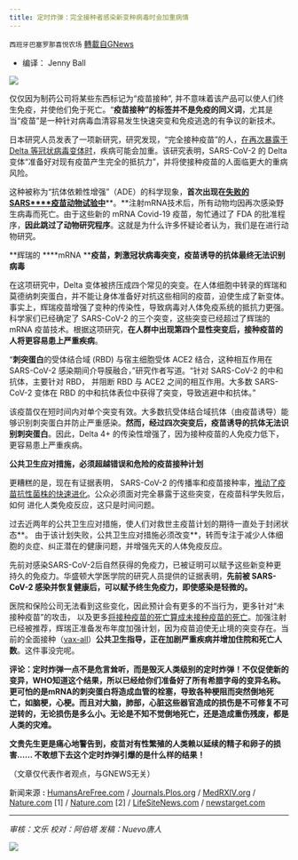 ```yaml
---
title: 定时炸弹：完全接种者感染新变种病毒时会加重病情
---
```

`西班牙巴塞罗那喜悦农场` [轉載自GNews](https://gnews.org/zh-hans/1547435/)

- 编译： Jenny Ball


![](https://assets.gnews.org/wp-content/uploads/2021/09/image-303.png)

仅仅因为制药公司将某些东西标记为“疫苗接种”, 并不意味着该产品可以使人们终生免疫，并使他们免于死亡。“**疫苗接种”的标签并不是免疫的同义词**，尤其是当“疫苗”是一种针对病毒血清容易发生快速突变和免疫逃逸的有争议的新技术。

日本研究人员发表了一项新研究，研究发现，“完全接种疫苗”的人，[在再次暴露于](https://humansarefree.com/2021/09/covid-19-vaccines-will-cause-vaccine-induced-enhanced-disease-when-infected-with-delta.html)[Delta 等冠状病毒变体时](https://humansarefree.com/2021/09/covid-19-vaccines-will-cause-vaccine-induced-enhanced-disease-when-infected-with-delta.html)，疾病可能会加重。该研究表明，SARS-CoV-2 的 Delta 变体“准备好对现有疫苗产生完全的抵抗力”，并将使接种疫苗的人面临更大的重病风险。

这种被称为“抗体依赖性增强”（ADE）的科学现象，**首次出现在**[**失败的**](https://journals.plos.org/plosone/article?id=10.1371/journal.pone.0035421)[**SARS****疫苗动物试验中**](https://journals.plos.org/plosone/article?id=10.1371/journal.pone.0035421)**。**注射mRNA技术后，所有动物均因再次感染野生病毒而死亡。由于这些新的 mRNA Covid-19 疫苗，匆忙通过了 FDA 的批准程序，**因此跳过了动物研究程序**。这就是为什么许多怀疑论者认为，我们是在进行动物研究。

**辉瑞的 ****mRNA ****疫苗，刺激冠状病毒突变，疫苗诱导的抗体最终无法识别病毒**

在这项研究中，Delta 变体被挤压成四个常见的突变。在人体细胞中转录的辉瑞和莫德纳刺突蛋白，并不能让身体准备好对抗这些相同的疫苗，迫使生成了新变体。事实上，辉瑞疫苗增强了变种的传染性，导致病毒对人体免疫系统的抵抗力更强。科学家们已经确定了 SARS-CoV-2 的三个突变，这些突变已经超过了辉瑞的 mRNA 疫苗技术。根据这项研究，**在人群中出现第四个显性突变后，接种疫苗的人将更容易患上严重疾病**。

“**刺突蛋白**的受体结合域 (RBD) 与宿主细胞受体 ACE2 结合，这种相互作用在 SARS-CoV-2 感染期间介导膜融合，”研究作者写道。“针对 SARS-CoV-2 的中和抗体，主要针对 RBD， 并阻断 RBD 与 ACE2 之间的相互作用。大多数 SARS-CoV-2 变体在 RBD 的中和抗体表位中获得了突变，导致逃避中和抗体。”

该疫苗仅在短时间内对单个突变有效。大多数抗受体结合域抗体（由疫苗诱导）能够识别刺突蛋白并防止严重感染。**然而，经过四次突变后，疫苗诱导的抗体无法识别刺突蛋白**。因此，Delta 4+ 的传染性增强了，因为接种疫苗的人免疫力低下，更容易患上严重疾病。

**公共卫生应对措施，必须超越错误和危险的疫苗接种计划**

更糟糕的是，现在有证据表明， SARS-CoV-2 的传播率和疫苗接种率，[推动了疫苗抗性菌株的快速进化](https://www.nature.com/articles/s41598-021-95025-3?utm_medium=affiliate&amp;utm_source=commission_junction&amp;utm_campaign=3_nsn6445_deeplink_PID100052172&amp;utm_content=deeplink)。公众必须面对完全暴露于这些突变，在疫苗科学失败后，如何 进化人类免疫反应，这只是时间问题。

过去近两年的公共卫生应对措施，使人们对救世主疫苗计划的期待一直处于封闭状态**。 由于该计划失败，公共卫生应对措施必须改变**，转而专注于减少人体细胞的炎症、纠正潜在的健康问题，并增强先天的人体免疫反应。

先前对感染SARS-CoV-2后自然获得的免疫力，已被证明可以赋予这些新变种更持久的免疫力。华盛顿大学医学院的研究人员提供的证据表明，**先前被 SARS-CoV-2 感染并恢复健康后，可以赋予终生免疫力，即使感染是轻微的。**

医院和保险公司无法看到这些变化，因此预计会有更多的不当行为，更多针对“未接种疫苗”的攻击， 以及更多[将接种疫苗的死亡算成未接种疫苗的死亡](https://www.lifesitenews.com/opinion/cdc-continues-dishonest-vaccine-covid-data-reporting-to-hide-danger-of-covid-jabs/)。加强注射已经被推荐，辉瑞正准备发布年度加强计划，因为疫苗迫使无止境的突变存在。当前的全面接种（[vax-all](https://vaccines.news/)）**公共卫生指导，正在加剧严重疾病并增加住院和死亡人数**。这件事没完呢。

**评论：定时炸弹一点不是危言耸听，而是毁灭人类级别的定时炸弹！不仅促使新的变异，WHO知道这个结果，所以已经给你们准备好了所有希腊字母的变异名称。更可怕的是mRNA的刺突蛋白将造成血管的栓塞，导致各种梗阻而突然倒地死亡，如脑梗，心梗。而且对大脑，肺部，心脏这些器官造成的损伤是不可修复不可逆转的，无论损伤是多么小。无论是不知不觉倒地死亡，还是造成重伤残废，都是人类的灾难。**

**文贵先生更是痛心地警告到，疫苗对有性繁殖的人类赖以延续的精子和卵子的损害…… 不敢想下去这个定时炸弹引爆的是什么样的结果！**

（文章仅代表作者观点，与GNEWS无关）

新闻来源 **:** [HumansAreFree.com](https://humansarefree.com/2021/09/covid-19-vaccines-will-cause-vaccine-induced-enhanced-disease-when-infected-with-delta.html) / [Journals.Plos.org](https://journals.plos.org/plosone/article?id=10.1371/journal.pone.0035421) / [MedRXIV.org](https://www.medrxiv.org/content/10.1101/2021.08.24.21262415v1) / [Nature.com](https://www.nature.com/articles/s41598-021-95025-3?utm_medium=affiliate&amp;utm_source=commission_junction&amp;utm_campaign=3_nsn6445_deeplink_PID100052172&amp;utm_content=deeplink) [1] / [Nature.com](https://www.nature.com/articles/s41586-021-03647-4) [2] / [LifeSiteNews.com](https://www.lifesitenews.com/opinion/cdc-continues-dishonest-vaccine-covid-data-reporting-to-hide-danger-of-covid-jabs/) / [newstarget.com](https://www.newstarget.com/2021-09-20-fully-vaccinated-will-experience-enhanced-disease-exposed-new-coronavirus-variants-study.html)

* * *

*审核：文乐
校对：阿伯塔
发稿：Nuevo唐人*

![](https://assets.gnews.org/wp-content/uploads/2021/09/GNEWS_CH..jpeg)

